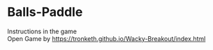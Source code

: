 # Balls-Paddle
Instructions in the game
<br> Open Game by https://tronketh.github.io/Wacky-Breakout/index.html
